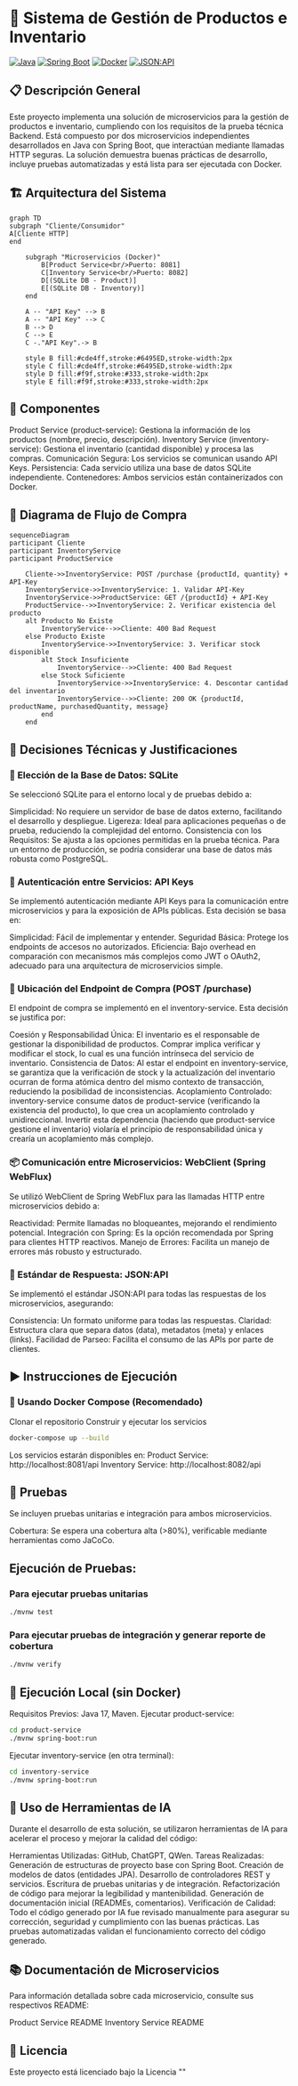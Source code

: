 # 🛒 Sistema de Gestión de Productos e Inventario

[![Java](https://img.shields.io/badge/Java-17-orange?logo=java)](https://www.oracle.com/java/technologies/javase/jdk17-archive-downloads.html)
[![Spring Boot](https://img.shields.io/badge/Spring%20Boot-3.5.3-brightgreen?logo=spring)](https://spring.io/projects/spring-boot)
[![Docker](https://img.shields.io/badge/Docker-Enabled-blue?logo=docker)](https://www.docker.com/)
[![JSON:API](https://img.shields.io/badge/JSON%3AAPI-Compliant-blueviolet)](https://jsonapi.org/)

## 📋 Descripción General

Este proyecto implementa una solución de microservicios para la gestión de productos e inventario, cumpliendo con los requisitos de la prueba técnica Backend. Está compuesto por dos microservicios independientes desarrollados en Java con Spring Boot, que interactúan mediante llamadas HTTP seguras. La solución demuestra buenas prácticas de desarrollo, incluye pruebas automatizadas y está lista para ser ejecutada con Docker.

## 🏗️ Arquitectura del Sistema
```mermaid
graph TD
subgraph "Cliente/Consumidor"
A[Cliente HTTP]
end

    subgraph "Microservicios (Docker)"
        B[Product Service<br/>Puerto: 8081]
        C[Inventory Service<br/>Puerto: 8082]
        D[(SQLite DB - Product)]
        E[(SQLite DB - Inventory)]
    end

    A -- "API Key" --> B
    A -- "API Key" --> C
    B --> D
    C --> E
    C -."API Key".-> B

    style B fill:#cde4ff,stroke:#6495ED,stroke-width:2px
    style C fill:#cde4ff,stroke:#6495ED,stroke-width:2px
    style D fill:#f9f,stroke:#333,stroke-width:2px
    style E fill:#f9f,stroke:#333,stroke-width:2px
```
## 🧩 Componentes
Product Service (product-service): Gestiona la información de los productos (nombre, precio, descripción).
Inventory Service (inventory-service): Gestiona el inventario (cantidad disponible) y procesa las compras.
Comunicación Segura: Los servicios se comunican usando API Keys.
Persistencia: Cada servicio utiliza una base de datos SQLite independiente.
Contenedores: Ambos servicios están containerizados con Docker.

## 🔄 Diagrama de Flujo de Compra
```mermaid
sequenceDiagram
participant Cliente
participant InventoryService
participant ProductService

    Cliente->>InventoryService: POST /purchase {productId, quantity} + API-Key
    InventoryService->>InventoryService: 1. Validar API-Key
    InventoryService->>ProductService: GET /{productId} + API-Key
    ProductService-->>InventoryService: 2. Verificar existencia del producto
    alt Producto No Existe
        InventoryService-->>Cliente: 400 Bad Request
    else Producto Existe
        InventoryService->>InventoryService: 3. Verificar stock disponible
        alt Stock Insuficiente
            InventoryService-->>Cliente: 400 Bad Request
        else Stock Suficiente
            InventoryService->>InventoryService: 4. Descontar cantidad del inventario
            InventoryService-->>Cliente: 200 OK {productId, productName, purchasedQuantity, message}
        end
    end
```   
## 🧠 Decisiones Técnicas y Justificaciones
### 💾 Elección de la Base de Datos: SQLite
Se seleccionó SQLite para el entorno local y de pruebas debido a:

Simplicidad: No requiere un servidor de base de datos externo, facilitando el desarrollo y despliegue.
Ligereza: Ideal para aplicaciones pequeñas o de prueba, reduciendo la complejidad del entorno.
Consistencia con los Requisitos: Se ajusta a las opciones permitidas en la prueba técnica.
Para un entorno de producción, se podría considerar una base de datos más robusta como PostgreSQL.

### 🔐 Autenticación entre Servicios: API Keys
Se implementó autenticación mediante API Keys para la comunicación entre microservicios y para la exposición de APIs públicas. Esta decisión se basa en:

Simplicidad: Fácil de implementar y entender.
Seguridad Básica: Protege los endpoints de accesos no autorizados.
Eficiencia: Bajo overhead en comparación con mecanismos más complejos como JWT o OAuth2, adecuado para una arquitectura de microservicios simple.
### 📍 Ubicación del Endpoint de Compra (POST /purchase)
El endpoint de compra se implementó en el inventory-service. Esta decisión se justifica por:

Coesión y Responsabilidad Única: El inventario es el responsable de gestionar la disponibilidad de productos. Comprar implica verificar y modificar el stock, lo cual es una función intrínseca del servicio de inventario.
Consistencia de Datos: Al estar el endpoint en inventory-service, se garantiza que la verificación de stock y la actualización del inventario ocurran de forma atómica dentro del mismo contexto de transacción, reduciendo la posibilidad de inconsistencias.
Acoplamiento Controlado: inventory-service consume datos de product-service (verificando la existencia del producto), lo que crea un acoplamiento controlado y unidireccional. Invertir esta dependencia (haciendo que product-service gestione el inventario) violaría el principio de responsabilidad única y crearía un acoplamiento más complejo.
### 📦 Comunicación entre Microservicios: WebClient (Spring WebFlux)
Se utilizó WebClient de Spring WebFlux para las llamadas HTTP entre microservicios debido a:

Reactividad: Permite llamadas no bloqueantes, mejorando el rendimiento potencial.
Integración con Spring: Es la opción recomendada por Spring para clientes HTTP reactivos.
Manejo de Errores: Facilita un manejo de errores más robusto y estructurado.
### 📜 Estándar de Respuesta: JSON:API
Se implementó el estándar JSON:API para todas las respuestas de los microservicios, asegurando:

Consistencia: Un formato uniforme para todas las respuestas.
Claridad: Estructura clara que separa datos (data), metadatos (meta) y enlaces (links).
Facilidad de Parseo: Facilita el consumo de las APIs por parte de clientes.
## ▶️ Instrucciones de Ejecución
### 🐳 Usando Docker Compose (Recomendado)
Clonar el repositorio
Construir y ejecutar los servicios
```bash
docker-compose up --build
```
Los servicios estarán disponibles en:
Product Service: http://localhost:8081/api
Inventory Service: http://localhost:8082/api
## 🧪 Pruebas
Se incluyen pruebas unitarias e integración para ambos microservicios.

Cobertura: Se espera una cobertura alta (>80%), verificable mediante herramientas como JaCoCo.
## Ejecución de Pruebas:
### Para ejecutar pruebas unitarias
```bash
./mvnw test
```
### Para ejecutar pruebas de integración y generar reporte de cobertura
```bash
./mvnw verify
```
## 🧰 Ejecución Local (sin Docker)
Requisitos Previos: Java 17, Maven.
Ejecutar product-service:
```bash
cd product-service
./mvnw spring-boot:run
```
Ejecutar inventory-service (en otra terminal):
```bash
cd inventory-service
./mvnw spring-boot:run
```
## 🤖 Uso de Herramientas de IA
Durante el desarrollo de esta solución, se utilizaron herramientas de IA para acelerar el proceso y mejorar la calidad del código:

Herramientas Utilizadas: GitHub, ChatGPT, QWen.
Tareas Realizadas:
Generación de estructuras de proyecto base con Spring Boot.
Creación de modelos de datos (entidades JPA).
Desarrollo de controladores REST y servicios.
Escritura de pruebas unitarias y de integración.
Refactorización de código para mejorar la legibilidad y mantenibilidad.
Generación de documentación inicial (READMEs, comentarios).
Verificación de Calidad: Todo el código generado por IA fue revisado manualmente para asegurar su corrección, seguridad y cumplimiento con las buenas prácticas. Las pruebas automatizadas validan el funcionamiento correcto del código generado.
## 📚 Documentación de Microservicios
Para información detallada sobre cada microservicio, consulte sus respectivos README:

Product Service README
Inventory Service README
## 📄 Licencia
Este proyecto está licenciado bajo la Licencia ""
